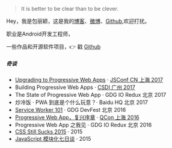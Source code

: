> It is better to be clear than to be clever.

Hey，我是包丽颖，这是我的[博客](https://github.blying.io)、[微博](https://www.weibo.com/5448830568/profile?topnav=1&wvr=6&is_all=1)、[Github](http://github.com/blying),欢迎打扰。

职业是Android开发工程师，

一些作品和开源软件项目，👉 戳 [Github](http://github.com/blying) 

##### 奇谈

- [Upgrading to Progressive Web Apps][9] · [JSConf CN 上海 2017](http://2017.jsconf.cn/)
- Building Progressive Web Apps · [CSDI 广州 2017](http://www.csdisummit.com/)
- The State of Progressive Web App · GDG IO Redux 北京 2017
- 炒冷饭 · PWA 到底是个什么玩意？· Baidu HQ 北京 2017
- [Service Worker 101][5] · GDG DevFest 北京 2016
- [Progressive Web App，复兴序章][4] · [QCon 上海 2016](http://2016.qconshanghai.com/presentation/3111)
- Progressive Web App 之我见 · GDG IO Redux 北京 2016
- [CSS Still Sucks 2015][2] · 2015
- [JavaScript 模块化七日谈][1] · 2015

[1]: //huangxuan.me/2015/07/09/js-module-7day/
[2]: //huangxuan.me/2015/12/28/css-sucks-2015/
[3]: //huangxuan.me/2016/06/05/pwa-in-my-pov/
[4]: //huangxuan.me/2016/10/20/pwa-qcon2016/
[5]: //huangxuan.me/2016/11/20/sw-101-gdgdf/
[6]: https://yanshuo.io/assets/player/?deck=58ac8598b123db0067292f92	"PWA Rehashing"
[7]: https://yanshuo.io/assets/player/?deck=593ad6fbfe88c2006a0a0d6d	"The State of PWA"
[8]: https://yanshuo.io/assets/player/?deck=594d673d570c357d0698a950	"Building PWA"
[9]: //huangxuan.me/jsconfcn2017/